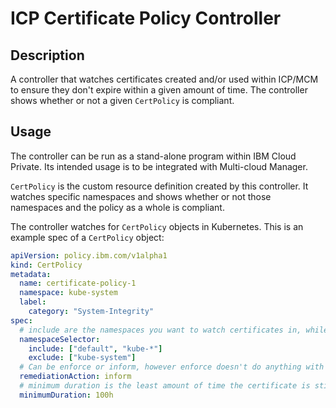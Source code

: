 # ICP Certificate Policy Controller
## Description
A controller that watches certificates created and/or used within ICP/MCM to ensure they don't expire within a given amount of time. The controller shows whether or not a given `CertPolicy` is compliant.

## Usage
The controller can be run as a stand-alone program within IBM Cloud Private. Its intended usage is to be integrated with Multi-cloud Manager.

`CertPolicy` is the custom resource definition created by this controller. It watches specific namespaces and shows whether or not those namespaces and the policy as a whole is compliant.

The controller watches for `CertPolicy` objects in Kubernetes. This is an example spec of a `CertPolicy` object:

```yaml
apiVersion: policy.ibm.com/v1alpha1
kind: CertPolicy
metadata:
  name: certificate-policy-1
  namespace: kube-system
  label:
    category: "System-Integrity"
spec:
  # include are the namespaces you want to watch certificates in, while exclude are the namespaces you explicitly do not want to watch
  namespaceSelector:
    include: ["default", "kube-*"]
    exclude: ["kube-system"]
  # Can be enforce or inform, however enforce doesn't do anything with regards to this controller
  remediationAction: inform
  # minimum duration is the least amount of time the certificate is still valid before it is considered non-compliant
  minimumDuration: 100h
```
